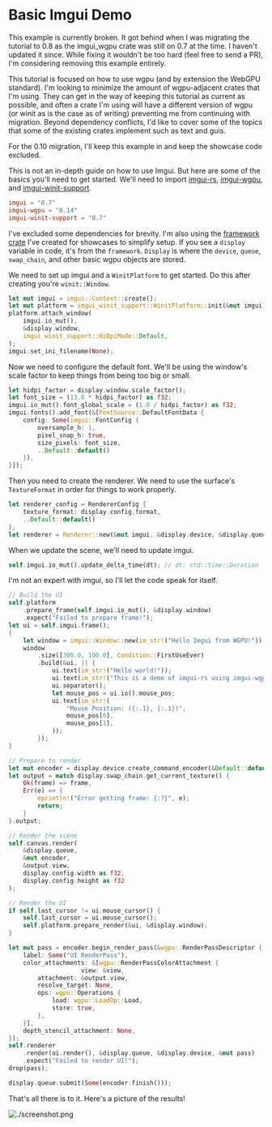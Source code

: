 # Basic Imgui Demo

<div class="warning">

This example is currently broken. It got behind when I was migrating the tutorial to 0.8 as the imgui_wgpu crate was still on 0.7 at the time. I haven't updated it since. While fixing it wouldn't be too hard (feel free to send a PR), I'm considering removing this example entirely.

This tutorial is focused on how to use wgpu (and by extension the WebGPU standard). I'm looking to minimize the amount of wgpu-adjacent crates that I'm using. They can get in the way of keeping this tutorial as current as possible, and often a crate I'm using will have a different version of wgpu (or winit as is the case as of writing) preventing me from continuing with migration. Beyond dependency conflicts, I'd like to cover some of the topics that some of the existing crates implement such as text and guis.

For the 0.10 migration, I'll keep this example in and keep the showcase code excluded.

</div>

This is not an in-depth guide on how to use Imgui. But here are some of the basics you'll need to get started. We'll need to import [imgui-rs](https://docs.rs/imgui), [imgui-wgpu](https://docs.rs/imgui-wgpu), and [imgui-winit-support](https://docs.rs/imgui-winit-support).

```toml
imgui = "0.7"
imgui-wgpu = "0.14"
imgui-winit-support = "0.7"
```

<div class="note">

I've excluded some dependencies for brevity. I'm also using the [framework crate](https://github.com/sotrh/learn-wgpu/tree/master/code/showcase/framework) I've created for showcases to simplify setup. If you see a `display` variable in code, it's from the `framework`. `Display` is where the `device`, `queue`, `swap_chain`, and other basic wgpu objects are stored.

</div>

We need to set up imgui and a `WinitPlatform` to get started. Do this after creating you're `winit::Window`.

```rust
let mut imgui = imgui::Context::create();
let mut platform = imgui_winit_support::WinitPlatform::init(&mut imgui);
platform.attach_window(
    imgui.io_mut(), 
    &display.window,
    imgui_winit_support::HiDpiMode::Default,
);
imgui.set_ini_filename(None);
```

Now we need to configure the default font. We'll be using the window's scale factor to keep things from being too big or small.

```rust
let hidpi_factor = display.window.scale_factor();
let font_size = (13.0 * hidpi_factor) as f32;
imgui.io_mut().font_global_scale = (1.0 / hidpi_factor) as f32;
imgui.fonts().add_font(&[FontSource::DefaultFontData {
    config: Some(imgui::FontConfig {
        oversample_h: 1,
        pixel_snap_h: true,
        size_pixels: font_size,
        ..Default::default()
    }),
}]);
```

Then you need to create the renderer. We need to use the surface's `TextureFormat` in order for things to work properly.

```rust
let renderer_config = RendererConfig {
    texture_format: display.config.format,
    ..Default::default()
};
let renderer = Renderer::new(&mut imgui, &display.device, &display.queue, renderer_config);
```

When we update the scene, we'll need to update imgui.

```rust
self.imgui.io_mut().update_delta_time(dt); // dt: std::time::Duration
```

I'm not an expert with imgui, so I'll let the code speak for itself.

```rust
// Build the UI
self.platform
    .prepare_frame(self.imgui.io_mut(), &display.window)
    .expect("Failed to prepare frame!");
let ui = self.imgui.frame();
{
    let window = imgui::Window::new(im_str!("Hello Imgui from WGPU!"));
    window
        .size([300.0, 100.0], Condition::FirstUseEver)
        .build(&ui, || {
            ui.text(im_str!("Hello world!"));
            ui.text(im_str!("This is a demo of imgui-rs using imgui-wgpu!"));
            ui.separator();
            let mouse_pos = ui.io().mouse_pos;
            ui.text(im_str!(
                "Mouse Position: ({:.1}, {:.1})",
                mouse_pos[0],
                mouse_pos[1],
            ));
        });
}

// Prepare to render
let mut encoder = display.device.create_command_encoder(&Default::default());
let output = match display.swap_chain.get_current_texture() {
    Ok(frame) => frame,
    Err(e) => {
        eprintln!("Error getting frame: {:?}", e);
        return;
    }
}.output;

// Render the scene
self.canvas.render(
    &display.queue, 
    &mut encoder, 
    &output.view, 
    display.config.width as f32, 
    display.config.height as f32
);

// Render the UI
if self.last_cursor != ui.mouse_cursor() {
    self.last_cursor = ui.mouse_cursor();
    self.platform.prepare_render(&ui, &display.window);
}

let mut pass = encoder.begin_render_pass(&wgpu::RenderPassDescriptor {
    label: Some("UI RenderPass"),
    color_attachments: &[wgpu::RenderPassColorAttachment {
                    view: &view,
        attachment: &output.view,
        resolve_target: None,
        ops: wgpu::Operations {
            load: wgpu::LoadOp::Load,
            store: true,
        },
    }],
    depth_stencil_attachment: None,
});
self.renderer
    .render(ui.render(), &display.queue, &display.device, &mut pass)
    .expect("Failed to render UI!");
drop(pass);

display.queue.submit(Some(encoder.finish()));
```

That's all there is to it. Here's a picture of the results!

![./screenshot.png](./screenshot.png)

<AutoGithubLink/>
